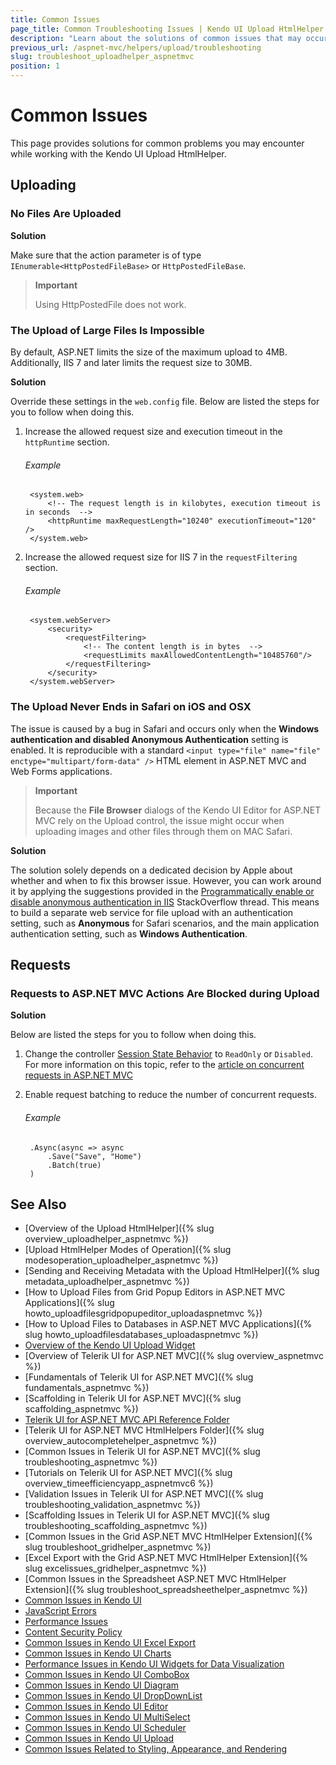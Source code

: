 ```yaml
---
title: Common Issues
page_title: Common Troubleshooting Issues | Kendo UI Upload HtmlHelper for ASP.NET MVC
description: "Learn about the solutions of common issues that may occur while working with Kendo UI Upload for ASP.NET MVC."
previous_url: /aspnet-mvc/helpers/upload/troubleshooting
slug: troubleshoot_uploadhelper_aspnetmvc
position: 1
---
```


# Common Issues

This page provides solutions for common problems you may encounter while working with the Kendo UI Upload HtmlHelper.

## Uploading

### No Files Are Uploaded

**Solution**

Make sure that the action parameter is of type `IEnumerable<HttpPostedFileBase>` or `HttpPostedFileBase`.

> **Important**
>
> Using HttpPostedFile does not work.

### The Upload of Large Files Is Impossible

By default, ASP.NET limits the size of the maximum upload to 4MB. Additionally, IIS 7 and later limits the request size to 30MB.

**Solution**

Override these settings in the `web.config` file. Below are listed the steps for you to follow when doing this.

1. Increase the allowed request size and execution timeout in the `httpRuntime` section.

    ###### Example

        <system.web>
            <!-- The request length is in kilobytes, execution timeout is in seconds  -->
            <httpRuntime maxRequestLength="10240" executionTimeout="120" />
        </system.web>

1. Increase the allowed request size for IIS 7 in the `requestFiltering` section.

    ###### Example

        <system.webServer>
            <security>
                <requestFiltering>
                    <!-- The content length is in bytes  -->
                    <requestLimits maxAllowedContentLength="10485760"/>
                </requestFiltering>
            </security>
        </system.webServer>

### The Upload Never Ends in Safari on iOS and OSX

The issue is caused by a bug in Safari and occurs only when the **Windows authentication and disabled Anonymous Authentication** setting is enabled. It is reproducible with a standard `<input type="file" name="file" enctype="multipart/form-data" />` HTML element in ASP.NET MVC and Web Forms applications.

> **Important**
>
> Because the **File Browser** dialogs of the Kendo UI Editor for ASP.NET MVC rely on the Upload control, the issue might occur when uploading images and other files through them on MAC Safari.

**Solution**

The solution solely depends on a dedicated decision by Apple about whether and when to fix this browser issue. However, you can work around it by applying the suggestions provided in the [Programmatically enable or disable anonymous authentication in IIS](http://stackoverflow.com/questions/28419304/programmatically-enable-or-disable-anonymous-authentication-in-iis) StackOverflow thread. This means to build a separate web service for file upload with an authentication setting, such as **Anonymous** for Safari scenarios, and the main application authentication setting, such as **Windows Authentication**.

## Requests

### Requests to ASP.NET MVC Actions Are Blocked during Upload

**Solution**

Below are listed the steps for you to follow when doing this.

1. Change the controller [Session State Behavior](http://msdn.microsoft.com/en-us/library/system.web.sessionstate.sessionstatebehavior.aspx) to `ReadOnly` or `Disabled`. For more information on this topic, refer to the [article on concurrent requests in ASP.NET MVC](http://weblogs.asp.net/imranbaloch/archive/2010/07/10/concurrent-requests-in-asp-net-mvc.aspx)

1. Enable request batching to reduce the number of concurrent requests.

    ###### Example

        .Async(async => async
            .Save("Save", "Home")
            .Batch(true)
        )

## See Also

* [Overview of the Upload HtmlHelper]({% slug overview_uploadhelper_aspnetmvc %})
* [Upload HtmlHelper Modes of Operation]({% slug modesoperation_uploadhelper_aspnetmvc %})
* [Sending and Receiving Metadata with the Upload HtmlHelper]({% slug metadata_uploadhelper_aspnetmvc %})
* [How to Upload Files from Grid Popup Editors in ASP.NET MVC Applications]({% slug howto_uploadfilesgridpopupeditor_uploadaspnetmvc %})
* [How to Upload Files to Databases in ASP.NET MVC Applications]({% slug howto_uploadfilesdatabases_uploadaspnetmvc %})
* [Overview of the Kendo UI Upload Widget](http://docs.telerik.com/kendo-ui/controls/editors/upload/overview)
* [Overview of Telerik UI for ASP.NET MVC]({% slug overview_aspnetmvc %})
* [Fundamentals of Telerik UI for ASP.NET MVC]({% slug fundamentals_aspnetmvc %})
* [Scaffolding in Telerik UI for ASP.NET MVC]({% slug scaffolding_aspnetmvc %})
* [Telerik UI for ASP.NET MVC API Reference Folder](http://docs.telerik.com/aspnet-mvc/api/Kendo.Mvc/AggregateFunction)
* [Telerik UI for ASP.NET MVC HtmlHelpers Folder]({% slug overview_autocompletehelper_aspnetmvc %})
* [Common Issues in Telerik UI for ASP.NET MVC]({% slug troubleshooting_aspnetmvc %})
* [Tutorials on Telerik UI for ASP.NET MVC]({% slug overview_timeefficiencyapp_aspnetmvc6 %})
* [Validation Issues in Telerik UI for ASP.NET MVC]({% slug troubleshooting_validation_aspnetmvc %})
* [Scaffolding Issues in Telerik UI for ASP.NET MVC]({% slug troubleshooting_scaffolding_aspnetmvc %})
* [Common Issues in the Grid ASP.NET MVC HtmlHelper Extension]({% slug troubleshoot_gridhelper_aspnetmvc %})
* [Excel Export with the Grid ASP.NET MVC HtmlHelper Extension]({% slug excelissues_gridhelper_aspnetmvc %})
* [Common Issues in the Spreadsheet ASP.NET MVC HtmlHelper Extension]({% slug troubleshoot_spreadsheethelper_aspnetmvc %})
* [Common Issues in Kendo UI](http://docs.telerik.com/kendo-ui/troubleshoot/troubleshooting-common-issues)
* [JavaScript Errors](http://docs.telerik.com/kendo-ui/troubleshoot/troubleshooting-js-errors)
* [Performance Issues](http://docs.telerik.com/kendo-ui/troubleshoot/troubleshooting-memory-leaks)
* [Content Security Policy](http://docs.telerik.com/kendo-ui/troubleshoot/content-security-policy)
* [Common Issues in Kendo UI Excel Export](http://docs.telerik.com/kendo-ui/framework/excel/troubleshoot/common-issues)
* [Common Issues in Kendo UI Charts](http://docs.telerik.com/kendo-ui/controls/charts/troubleshoot/common-issues)
* [Performance Issues in Kendo UI Widgets for Data Visualization](http://docs.telerik.com/kendo-ui/troubleshoot/troubleshooting-memory-leaks)
* [Common Issues in Kendo UI ComboBox](http://docs.telerik.com/kendo-ui/controls/editors/combobox/troubleshoot/troubleshooting)
* [Common Issues in Kendo UI Diagram](http://docs.telerik.com/kendo-ui/controls/diagrams-and-maps/diagram/troubleshoot/common-issues)
* [Common Issues in Kendo UI DropDownList](http://docs.telerik.com/kendo-ui/controls/editors/dropdownlist/troubleshoot/troubleshooting)
* [Common Issues in Kendo UI Editor](http://docs.telerik.com/kendo-ui/controls/editors/editor/troubleshoot/troubleshooting)
* [Common Issues in Kendo UI MultiSelect](http://docs.telerik.com/kendo-ui/controls/editors/multiselect/troubleshoot/troubleshooting)
* [Common Issues in Kendo UI Scheduler](http://docs.telerik.com/kendo-ui/controls/scheduling/scheduler/troubleshoot/troubleshooting)
* [Common Issues in Kendo UI Upload](http://docs.telerik.com/kendo-ui/controls/editors/upload/troubleshoot/troubleshooting)
* [Common Issues Related to Styling, Appearance, and Rendering](http://docs.telerik.com/kendo-ui/styles-and-layout/troubleshoot/troubleshooting)

